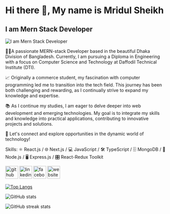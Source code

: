 # Hi there 👋, My name is Mridul Sheikh
## I am Mern Stack Developer
![I am Mern Stack Developer](https://media.licdn.com/dms/image/D5616AQHdSGab4uu4jw/profile-displaybackgroundimage-shrink_350_1400/0/1706263807967?e=1723680000&v=beta&t=3F8fb2Cdl-4gQWzh2D0mAT7W13Jq9_yV71aJ5lgTyPc)

🧑‍💻A passionate MERN-stack Developer based in the beautiful Dhaka Division of Bangladesh. Currently, I am pursuing a Diploma in Engineering with a focus on Computer Science and Technology at Daffodil Technical Institute (DTI).

📈 Originally a commerce student, my fascination with computer programming led me to transition into the tech field. This journey has been both challenging and rewarding, as I continually strive to expand my knowledge and expertise.

📚 As I continue my studies, I am eager to delve deeper into web development and emerging technologies. My goal is to integrate my skills and knowledge into practical applications, contributing to innovative projects and solutions.

🤝 Let's connect and explore opportunities in the dynamic world of technology!

Skills: ⚛️ React.js / 🌐 Next.js / 💻 JavaScript / 🛠️ TypeScript / 🗄️ MongoDB / 🔧 Node.js / 🖥️ Express.js / 🎛️ React-Redux Toolkit



[<img src='https://cdn.jsdelivr.net/npm/simple-icons@3.0.1/icons/github.svg' alt='github' height='40'>](https://github.com/MridulSheikh)  [<img src='https://cdn.jsdelivr.net/npm/simple-icons@3.0.1/icons/linkedin.svg' alt='linkedin' height='40'>](https://www.linkedin.com/in/mridul-sheikh/)  [<img src='https://cdn.jsdelivr.net/npm/simple-icons@3.0.1/icons/facebook.svg' alt='facebook' height='40'>](https://www.facebook.com/profile.php?id=100093106206286)  [<img src='https://cdn.jsdelivr.net/npm/simple-icons@3.0.1/icons/icloud.svg' alt='website' height='40'>](https://mridulsheikh.netlify.app/)  

[![Top Langs](https://github-readme-stats.vercel.app/api/top-langs/?username=MridulSheikh)](https://github.com/anuraghazra/github-readme-stats)

![GitHub stats](https://github-readme-stats.vercel.app/api?username=MridulSheikh&show_icons=true)  

![GitHub streak stats](https://streak-stats.demolab.com/?user=MridulSheikh)  

